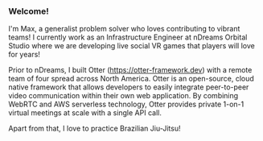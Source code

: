 ### Welcome!

I'm Max, a generalist problem solver who loves contributing to vibrant teams! I currently work as an Infrastructure Engineer at nDreams Orbital Studio where we are developing live social VR games that players will love for years!

Prior to nDreams, I built Otter (https://otter-framework.dev) with a remote team of four spread across North America. Otter is an open-source, cloud native framework that allows developers to easily integrate peer-to-peer video communication within their own web application. By combining WebRTC and AWS serverless technology, Otter provides private 1-on-1 virtual meetings at scale with a single API call.

Apart from that, I love to practice Brazilian Jiu-Jitsu!
